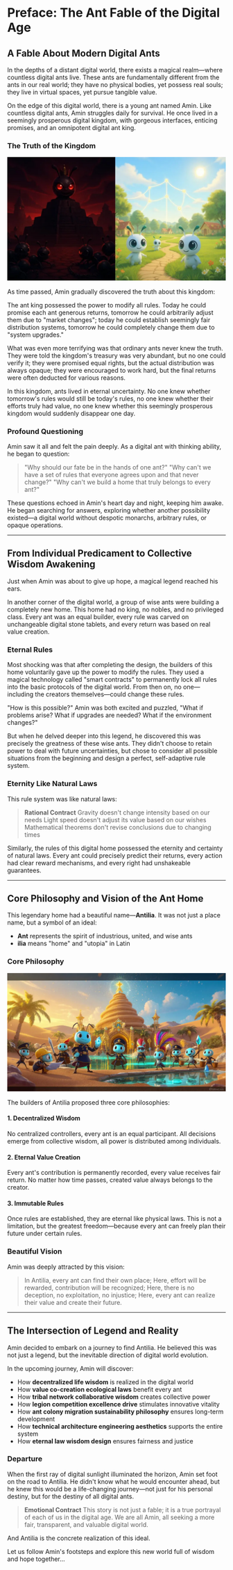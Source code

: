 # Preface: The Ant Fable of the Digital Age

## A Fable About Modern Digital Ants

In the depths of a distant digital world, there exists a magical realm—where countless digital ants live. These ants are fundamentally different from the ants in our real world; they have no physical bodies, yet possess real souls; they live in virtual spaces, yet pursue tangible value.

On the edge of this digital world, there is a young ant named Amin. Like countless digital ants, Amin struggles daily for survival. He once lived in a seemingly prosperous digital kingdom, with gorgeous interfaces, enticing promises, and an omnipotent digital ant king.

### The Truth of the Kingdom

![Kingdom Comparison Chart](docs/public/images/preface/preface-kingdom-comparison.png)

As time passed, Amin gradually discovered the truth about this kingdom:

The ant king possessed the power to modify all rules. Today he could promise each ant generous returns, tomorrow he could arbitrarily adjust them due to "market changes"; today he could establish seemingly fair distribution systems, tomorrow he could completely change them due to "system upgrades."

What was even more terrifying was that ordinary ants never knew the truth. They were told the kingdom's treasury was very abundant, but no one could verify it; they were promised equal rights, but the actual distribution was always opaque; they were encouraged to work hard, but the final returns were often deducted for various reasons.

In this kingdom, ants lived in eternal uncertainty. No one knew whether tomorrow's rules would still be today's rules, no one knew whether their efforts truly had value, no one knew whether this seemingly prosperous kingdom would suddenly disappear one day.

### Profound Questioning

Amin saw it all and felt the pain deeply. As a digital ant with thinking ability, he began to question:

> "Why should our fate be in the hands of one ant?" 
> "Why can't we have a set of rules that everyone agrees upon and that never change?" 
> "Why can't we build a home that truly belongs to every ant?"

These questions echoed in Amin's heart day and night, keeping him awake. He began searching for answers, exploring whether another possibility existed—a digital world without despotic monarchs, arbitrary rules, or opaque operations.

---

## From Individual Predicament to Collective Wisdom Awakening

Just when Amin was about to give up hope, a magical legend reached his ears.

In another corner of the digital world, a group of wise ants were building a completely new home. This home had no king, no nobles, and no privileged class. Every ant was an equal builder, every rule was carved on unchangeable digital stone tablets, and every return was based on real value creation.

### Eternal Rules

Most shocking was that after completing the design, the builders of this home voluntarily gave up the power to modify the rules. They used a magical technology called "smart contracts" to permanently lock all rules into the basic protocols of the digital world. From then on, no one—including the creators themselves—could change these rules.

"How is this possible?" Amin was both excited and puzzled, "What if problems arise? What if upgrades are needed? What if the environment changes?"

But when he delved deeper into this legend, he discovered this was precisely the greatness of these wise ants. They didn't choose to retain power to deal with future uncertainties, but chose to consider all possible situations from the beginning and design a perfect, self-adaptive rule system.

### Eternity Like Natural Laws

This rule system was like natural laws:

> **Rational Contract** 
> Gravity doesn't change intensity based on our needs 
> Light speed doesn't adjust its value based on our wishes 
> Mathematical theorems don't revise conclusions due to changing times

Similarly, the rules of this digital home possessed the eternity and certainty of natural laws. Every ant could precisely predict their returns, every action had clear reward mechanisms, and every right had unshakeable guarantees.

---

## Core Philosophy and Vision of the Ant Home

This legendary home had a beautiful name—**Antilia**. It was not just a place name, but a symbol of an ideal:

- **Ant** represents the spirit of industrious, united, and wise ants 
- **ilia** means "home" and "utopia" in Latin

### Core Philosophy

![Antilia Vision Chart](docs/public/images/preface/preface-antilia-vision.png)

The builders of Antilia proposed three core philosophies:

#### 1. Decentralized Wisdom

No centralized controllers, every ant is an equal participant. All decisions emerge from collective wisdom, all power is distributed among individuals.

#### 2. Eternal Value Creation

Every ant's contribution is permanently recorded, every value receives fair return. No matter how time passes, created value always belongs to the creator.

#### 3. Immutable Rules

Once rules are established, they are eternal like physical laws. This is not a limitation, but the greatest freedom—because every ant can freely plan their future under certain rules.

### Beautiful Vision

Amin was deeply attracted by this vision:

> In Antilia, every ant can find their own place; 
> Here, effort will be rewarded, contribution will be recognized; 
> Here, there is no deception, no exploitation, no injustice; 
> Here, every ant can realize their value and create their future.

---

## The Intersection of Legend and Reality

Amin decided to embark on a journey to find Antilia. He believed this was not just a legend, but the inevitable direction of digital world evolution.

In the upcoming journey, Amin will discover:

- How **decentralized life wisdom** is realized in the digital world
- How **value co-creation ecological laws** benefit every ant
- How **tribal network collaborative wisdom** creates collective power
- How **legion competition excellence drive** stimulates innovative vitality
- How **ant colony migration sustainability philosophy** ensures long-term development
- How **technical architecture engineering aesthetics** supports the entire system
- How **eternal law wisdom design** ensures fairness and justice

### Departure

When the first ray of digital sunlight illuminated the horizon, Amin set foot on the road to Antilia. He didn't know what he would encounter ahead, but he knew this would be a life-changing journey—not just for his personal destiny, but for the destiny of all digital ants.

> **Emotional Contract** 
> This story is not just a fable; it is a true portrayal of each of us in the digital age. We are all Amin, all seeking a more fair, transparent, and valuable digital world.

And Antilia is the concrete realization of this ideal.

Let us follow Amin's footsteps and explore this new world full of wisdom and hope together...
